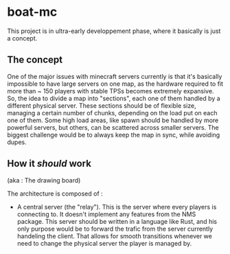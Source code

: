 # boat-mc

This project is in ultra-early developpement phase, where it basically is just a concept.

## The concept 

One of the major issues with minecraft servers currently is that it's basically impossible to have large servers on one map, as the hardware required to fit more than ~ 150 players with stable TPSs becomes extremely expansive.
So, the idea to divide a map into "sections", each one of them handled by a different physical server.
These sections should be of flexible size, managing a certain number of chunks, depending on the load put on each one of them.
Some high load areas, like spawn should be handled by more powerful servers, but others, can be scattered across smaller servers.
The biggest challenge would be to always keep the map in sync, while avoiding dupes.

## How it *should* work 
(aka : The drawing board)

The architecture is composed of : 

- A central server (the "relay"). This is the server where every players is connecting to. It doesn't implement any features from the NMS package. This server should be written in a language like Rust, and his only purpose would be to forward the trafic from the server currently handeling the client. That allows for smooth transitions whenever we need to change the physical server the player is managed by.

